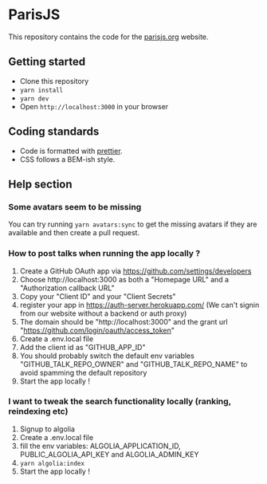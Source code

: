 # ParisJS

This repository contains the code for the [parisjs.org](https://parisjs.org/) website.

## Getting started

* Clone this repository
* `yarn install`
* `yarn dev`
* Open `http://localhost:3000` in your browser

## Coding standards

* Code is formatted with [prettier](https://prettier.io).
* CSS follows a BEM-ish style.

## Help section

### Some avatars seem to be missing

You can try running `yarn avatars:sync` to get the missing avatars if they are available and then create a pull request.

### How to post talks when running the app locally ?

1. Create a GitHub OAuth app via https://github.com/settings/developers
2. Choose http://localhost:3000 as both a "Homepage URL" and a "Authorization callback URL"
3. Copy your "Client ID" and your "Client Secrets"
4. register your app in https://auth-server.herokuapp.com/ (We can't signin from our website without a backend or auth proxy)
5. The domain should be "http://localhost:3000" and the grant url "https://github.com/login/oauth/access_token"
6. Create a .env.local file
6. Add the client id as "GITHUB_APP_ID"
7. You should probably switch the default env variables "GITHUB_TALK_REPO_OWNER" and "GITHUB_TALK_REPO_NAME" to avoid spamming the default repository
8. Start the app locally !

### I want to tweak the search functionality locally (ranking, reindexing etc)

1. Signup to algolia
2. Create a .env.local file
3. fill the env variables: ALGOLIA_APPLICATION_ID, PUBLIC_ALGOLIA_API_KEY and ALGOLIA_ADMIN_KEY
4. `yarn algolia:index`
5. Start the app locally !

